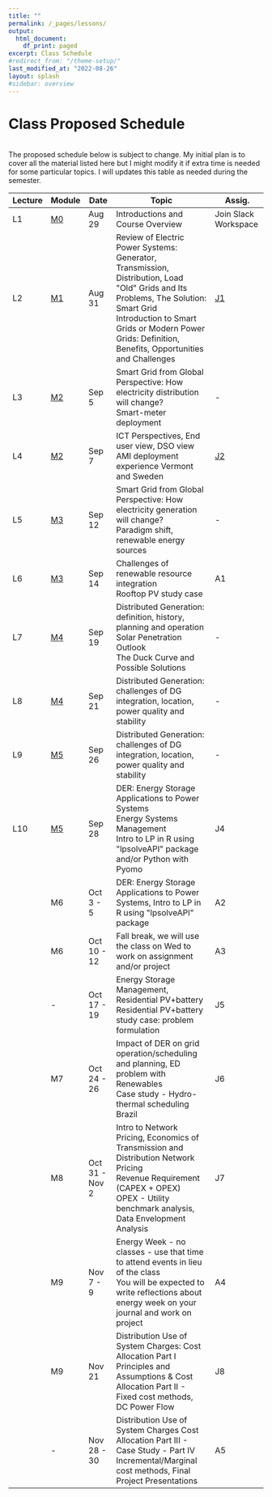 ```yaml
---
title: ""
permalink: /_pages/lessons/
output:
  html_document:
    df_print: paged
excerpt: Class Schedule
#redirect_from: "/theme-setup/"
last_modified_at: "2022-08-26"
layout: splash
#sidebar: overview
---
```


# Class Proposed Schedule
<br>
The proposed schedule below is subject to change. My initial plan is to cover all the material listed here but I might modify it if extra time is needed for some particular topics. I will updates this table as needed during the semester.


| Lecture | Module |   Date  | Topic | Assig. |
|----|----|--------|--------------|----|
| L1 | <a href="/_pages/modulelist/" > M0 </a> | Aug 29 | Introductions and Course Overview  | Join Slack Workspace |
| L2 |   <a href="/docs/modules/M1/" > M1 </a> | Aug 31 | Review of Electric Power Systems: Generator, Transmission, Distribution, Load <br> "Old" Grids and Its Problems, The Solution: Smart Grid <br> Introduction to Smart Grids or Modern Power Grids: Definition, Benefits, Opportunities and Challenges | [J1](https://sakai.duke.edu/portal/site/fc198b90-9d77-4c6b-8708-c9d0d044be5b/tool/26e522a4-84f3-4d97-9ad5-a7c405e8ea92/discussionForum/message/dfAllMessages)  |
| L3 | <a href="/docs/modules/M2/" > M2 </a> | Sep 5 | Smart Grid from Global Perspective: How electricity distribution will change? <br> Smart-meter deployment |- |
| L4 | <a href="/docs/modules/M2/" > M2 </a> | Sep 7 |  ICT Perspectives, End user view, DSO view <br> AMI deployment experience Vermont and Sweden |[J2](https://sakai.duke.edu/portal/site/fc198b90-9d77-4c6b-8708-c9d0d044be5b/tool/26e522a4-84f3-4d97-9ad5-a7c405e8ea92/discussionForum/message/dfAllMessages) |
| L5 | <a href="/docs/modules/M3/" > M3 </a> | Sep 12 | Smart Grid from Global Perspective: How electricity generation will change? <br> Paradigm shift, renewable energy sources | - |
| L6 | <a href="/docs/modules/M3/" > M3 </a> | Sep 14 |  Challenges of renewable resource integration <br> Rooftop PV study case | A1 |
| L7 | <a href="/docs/modules/M4/" > M4 </a> | Sep 19 | Distributed Generation: definition, history, planning and operation <br> Solar Penetration Outlook <br> The Duck Curve and Possible Solutions | - |
| L8 | <a href="/docs/modules/M4/" > M4 </a> | Sep 21 | Distributed Generation: challenges of DG integration, location, power quality and stability | - |
| L9 | <a href="/docs/modules/M5/" > M5 </a> | Sep 26 | Distributed Generation: challenges of DG integration, location, power quality and stability | - |
| L10 | <a href="/docs/modules/M5/" > M5 </a> | Sep 28 | DER: Energy Storage Applications to Power Systems <br> Energy Systems Management <br> Intro to LP in R using "lpsolveAPI" package and/or Python with Pyomo | J4 |
|  | M6 | Oct 3 - 5 | DER: Energy Storage Applications to Power Systems, Intro to LP in R using "lpsolveAPI" package | A2 |
|  | M6 | Oct 10 - 12 | Fall break, we will use the class on Wed to work on assignment and/or project | A3 |
|  | - | Oct 17 - 19 | Energy Storage Management, Residential PV+battery <br> Residential PV+battery study case: problem formulation  | J5 |
|  | M7 | Oct 24 - 26 | Impact of DER on grid operation/scheduling and planning, ED problem with Renewables <br> Case study - Hydro-thermal scheduling Brazil | J6 |
|  | M8 | Oct 31 - Nov 2 | Intro to Network Pricing, Economics of Transmission and Distribution Network Pricing <br>  Revenue Requirement (CAPEX + OPEX) <br> OPEX - Utility benchmark analysis, Data Envelopment Analysis | J7 |
|  | M9 | Nov 7 - 9 | Energy Week - no classes - use that time to attend events in lieu of the class <br> You will be expected to write reflections about energy week on your journal and work on project | A4 |
|  | M9 | Nov 21  | Distribution Use of System Charges: Cost Allocation Part I <br> Principles and Assumptions & Cost Allocation Part II - Fixed cost methods, DC Power Flow | J8 |
|  | - | Nov 28 - 30 | Distribution Use of System Charges Cost Allocation Part III - Case Study - Part IV <br> Incremental/Marginal cost methods, Final Project Presentations | A5 |
